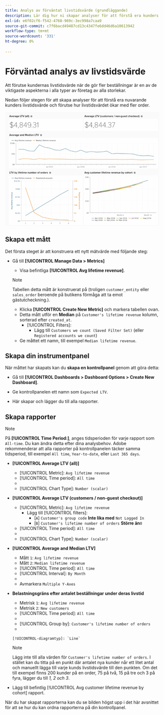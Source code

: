 ```yaml
---
title: Analys av förväntat livstidsvärde (grundläggande)
description: Lär dig hur ni skapar analyser för att förstå era kunders livstidsvärde och förutse hur livstidsvärdet ökar med fler order.
exl-id: e6f02cf6-f542-4768-969c-3ec998a7caa9
source-git-commit: c7f6bacd49487cd13c4347fe6dd46d6a10613942
workflow-type: tm+mt
source-wordcount: '331'
ht-degree: 0%

---
```


# Förväntad analys av livstidsvärde

Att förutse kundernas livstidsvärde när de gör fler beställningar är en av de viktigaste aspekterna i alla typer av företag av alla storlekar.

Nedan följer stegen för att skapa analyser för att förstå era nuvarande kunders livstidsvärde och förutse hur livstidsvärdet ökar med fler order.

![förväntat livstidsvärde](../../assets/expected_ltv_720.png)

## Skapa ett mått

Det första steget är att konstruera ett nytt mätvärde med följande steg:
* Gå till **[!UICONTROL Manage Data > Metrics]**
   * Visa befintliga **[!UICONTROL Avg lifetime revenue]**.

   >[!NOTE]
   >
   >Tabellen detta mått är konstruerat på (troligen `customer_entity` eller `sales_order` beroende på butikens förmåga att ta emot gästutcheckning.).

   * Klicka **[!UICONTROL Create New Metric]** och markera tabellen ovan.
   * Detta mått utför en **Median** på `Customer's lifetime revenue` kolumn, sorterad efter `created_at`.
      * [!UICONTROL Filters]:
         * Lägg till `Customers we count (Saved Filter Set)` (eller `Registered accounts we count`)
   * Ge måttet ett namn, till exempel `Median lifetime revenue`.



## Skapa din instrumentpanel

När måttet har skapats kan du **skapa en kontrollpanel** genom att göra detta:
* Gå till **[!UICONTROL Dashboards > Dashboard Options > Create New Dashboard]**.
* Ge kontrollpanelen ett namn som `Expected LTV`.

* Här skapar och lägger du till alla rapporter.

## Skapa rapporter

>[!NOTE]
>
>På **[!UICONTROL Time Period:]**, anges tidsperioden för varje rapport som `All-time`. Du kan ändra detta efter dina analysbehov. Adobe rekommenderar att alla rapporter på kontrollpanelen täcker samma tidsperiod, till exempel `All time`, `Year-to-date`, eller `Last 365 days`.

* **[!UICONTROL Average LTV (all)]**
   * [!UICONTROL Metric]: `Avg lifetime revenue`
   * [!UICONTROL Time period]: `All time`
   * 
      [!UICONTROL-intervall]: `None`
   * [!UICONTROL Chart Type]: `Number (scalar)`

* **[!UICONTROL Average LTV (customers / non-guest checkout)]**
   * [!UICONTROL Metric]: `Avg lifetime revenue`
      * Lägg till [!UICONTROL filters]:
         * [`A`] `Customer's group code` **Inte lika med** `Not Logged In`
         * [`B`] `Customer's lifetime number of orders` **Större än**`0`
   * [!UICONTROL Time period]: `All time`
   * 
      [!UICONTROL-intervall]: `None`
   * [!UICONTROL Chart Type]: `Number (scalar)`


* **[!UICONTROL Average and Median LTV]**
   * Mått `1`: `Avg lifetime revenue`
   * Mått `2`: `Median lifetime revenue`
   * [!UICONTROL Time period]: `All time`
   * [!UICONTROL Interval]: `By Month`
   * 
      [!UICONTROL-DIAGRAMTYP]: `Line`
   * Avmarkera `Multiple Y-Axes`

* **Belastningsgräns efter antalet beställningar under deras livstid**
   * Metrisk `1`: `Avg lifetime revenue`
   * Metrisk `2`: `New customers`
   * [!UICONTROL Time period]: `All time`
   * 
      [!UICONTROL-intervall]: `None`
   * [!UICONTROL Group by]: `Customer's lifetime number of orders`
   * 

      [!UICONTROL-diagramtyp]: `Line`
   >[!NOTE]
   >
   >Lägg inte till alla värden för `Customer's lifetime number of orders`. I stället kan du titta på en punkt där antalet nya kunder når ett litet antal och manuellt lägga till varje kunds livstidsvärde till den punkten. Om det till exempel finns 200 kunder på en order, 75 på två, 15 på tre och 3 på fyra, lägger du till *1, 2 och 3*.

* Lägg till befintlig [!UICONTROL Avg customer lifetime revenue by cohort] rapport.

När du har skapat rapporterna kan du se bilden högst upp i det här avsnittet för att se hur du kan ordna rapporterna på din kontrollpanel.
